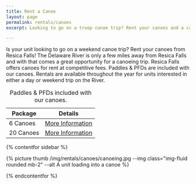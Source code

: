 ```yaml
---
title: Rent a Canoe
layout: page
permalink: rentals/canoes
excerpt: Looking to go on a troop canoe trip? Rent your canoes and a campsite from Resica Falls!

---
```


Is your unit looking to go on a weekend canoe trip? Rent your canoes from Resica Falls! The Delaware River is only a few miles away from Resica Falls and with that comes a great opportunity for a canoeing trip. Resica Falls offers canoes for rent at competitive fees. Paddles & PFDs are included with our canoes. Rentals are available throughout the year for units interested in either a day or weekend trip on the River.

<table class="table text-center">
    <caption>Paddles &amp; PFDs included with our canoes.</caption>
    <thead class="thead-inverse">
        <tr>
            <th class="text-center">Package</th>
            <th class="text-center">Details</th>
        </tr>
    </thead>
    <tbody>
        <tr>
            <td>6 Canoes</td>
            <td><a class="btn btn-primary btn-block" href="https://campreservation.com/525/Facilities/416/14053" target="_blank">More Information</a></td>
        </tr>
        <tr>
            <td>20 Canoes</td>
            <td><a class="btn btn-primary btn-block" href="https://campreservation.com/525/Facilities/416/14054" target="_blank">More Information</a></td>
        </tr>
    </tbody>
</table>
{% contentfor sidebar %}

{% picture thumb /img/rentals/canoes/canoeing.jpg --img class="img-fluid rounded mb-2" --alt A unit loading into a canoe %}

{% endcontentfor %}
